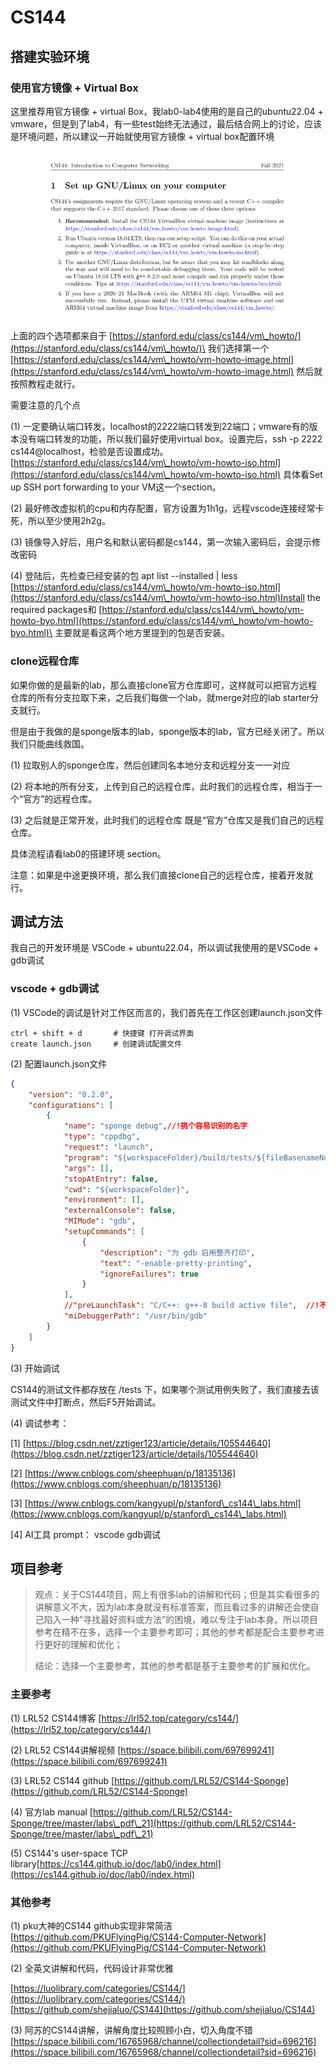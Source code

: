 # CS144

## 搭建实验环境

### 使用官方镜像 + Virtual Box

这里推荐用官方镜像 + virtual Box，我lab0-lab4使用的是自己的ubuntu22.04 + vmware，但是到了lab4，有一些test始终无法通过，最后结合网上的讨论，应该是环境问题，所以建议一开始就使用官方镜像 + virtual box配置环境

<div align="left">

<figure><img src="../../.gitbook/assets/image.png" alt=""><figcaption></figcaption></figure>

</div>

上面的四个选项都来自于 [https://stanford.edu/class/cs144/vm\_howto/](https://stanford.edu/class/cs144/vm\_howto/)\
我们选择第一个[https://stanford.edu/class/cs144/vm\_howto/vm-howto-image.html](https://stanford.edu/class/cs144/vm\_howto/vm-howto-image.html) 然后就按照教程走就行。



需要注意的几个点

(1) 一定要确认端口转发，localhost的2222端口转发到22端口；vmware有的版本没有端口转发的功能，所以我们最好使用virtual box。设置完后，ssh -p 2222 cs144@localhost，检验是否设置成功。\
[https://stanford.edu/class/cs144/vm\_howto/vm-howto-iso.html](https://stanford.edu/class/cs144/vm\_howto/vm-howto-iso.html) 具体看Set up SSH port forwarding to your VM这一个section。

(2) 最好修改虚拟机的cpu和内存配置，官方设置为1h1g，远程vscode连接经常卡死，所以至少使用2h2g。

(3) 镜像导入好后，用户名和默认密码都是cs144，第一次输入密码后，会提示修改密码

(4) 登陆后，先检查已经安装的包   apt list --installed | less\
[https://stanford.edu/class/cs144/vm\_howto/vm-howto-iso.html](https://stanford.edu/class/cs144/vm\_howto/vm-howto-iso.html)Install the required packages和 [https://stanford.edu/class/cs144/vm\_howto/vm-howto-byo.html](https://stanford.edu/class/cs144/vm\_howto/vm-howto-byo.html)\
主要就是看这两个地方里提到的包是否安装。



### clone远程仓库

如果你做的是最新的lab，那么直接clone官方仓库即可，这样就可以把官方远程仓库的所有分支拉取下来，之后我们每做一个lab，就merge对应的lab starter分支就行。



但是由于我做的是sponge版本的lab，sponge版本的lab，官方已经关闭了。所以我们只能曲线救国。

(1) 拉取别人的sponge仓库，然后创建同名本地分支和远程分支一一对应

(2) 将本地的所有分支，上传到自己的远程仓库，此时我们的远程仓库，相当于一个“官方”的远程仓库。

(3) 之后就是正常开发，此时我们的远程仓库 既是“官方”仓库又是我们自己的远程仓库。

具体流程请看lab0的搭建环境 section。

注意：如果是中途更换环境，那么我们直接clone自己的远程仓库，接着开发就行。

&#x20;



## 调试方法

我自己的开发环境是 VSCode + ubuntu22.04，所以调试我使用的是VSCode + gdb调试

### vscode + gdb调试

(1) VSCode的调试是针对工作区而言的，我们首先在工作区创建launch.json文件

```
ctrl + shift + d       # 快捷键 打开调试界面
create launch.json     # 创建调试配置文件
```



(2) 配置launch.json文件

```json
{
    "version": "0.2.0",
    "configurations": [
        {
            "name": "sponge debug",//!挑个容易识别的名字
            "type": "cppdbg",
            "request": "launch",
            "program": "${workspaceFolder}/build/tests/${fileBasenameNoExtension}", //!设置为测试程序源码相对应的目标程序路径
            "args": [],
            "stopAtEntry": false,
            "cwd": "${workspaceFolder}",
            "environment": [],
            "externalConsole": false,
            "MIMode": "gdb",
            "setupCommands": [
                {
                    "description": "为 gdb 启用整齐打印",
                    "text": "-enable-pretty-printing",
                    "ignoreFailures": true
                }
            ],
            //"preLaunchTask": "C/C++: g++-8 build active file",  //!不需要前置任务
            "miDebuggerPath": "/usr/bin/gdb"
        }
    ]
}
```



(3) 开始调试

CS144的测试文件都存放在 /tests 下，如果哪个测试用例失败了，我们直接去该测试文件中打断点，然后F5开始调试。



(4) 调试参考：

\[1] [https://blog.csdn.net/zztiger123/article/details/105544640](https://blog.csdn.net/zztiger123/article/details/105544640)

\[2] [https://www.cnblogs.com/sheephuan/p/18135136](https://www.cnblogs.com/sheephuan/p/18135136)

\[3] [https://www.cnblogs.com/kangyupl/p/stanford\_cs144\_labs.html](https://www.cnblogs.com/kangyupl/p/stanford\_cs144\_labs.html)

\[4] AI工具 prompt： vscode gdb调试







## 项目参考

> 观点：关于CS144项目，网上有很多lab的讲解和代码；但是其实看很多的讲解意义不大，因为lab本身就没有标准答案，而且看过多的讲解还会使自己陷入一种”寻找最好资料或方法”的困境，难以专注于lab本身。所以项目参考在精不在多，选择一个主要参考即可；其他的参考都是配合主要参考进行更好的理解和优化；
>
>
>
> 结论：选择一个主要参考，其他的参考都是基于主要参考的扩展和优化。



### 主要参考

(1) LRL52 CS144博客  [https://lrl52.top/category/cs144/](https://lrl52.top/category/cs144/)

(2) LRL52 CS144讲解视频  [https://space.bilibili.com/697699241](https://space.bilibili.com/697699241)

(3) LRL52 CS144 github  [https://github.com/LRL52/CS144-Sponge](https://github.com/LRL52/CS144-Sponge)

(4) 官方lab manual  [https://github.com/LRL52/CS144-Sponge/tree/master/labs\_pdf\_21](https://github.com/LRL52/CS144-Sponge/tree/master/labs\_pdf\_21)

(5) CS144's user-space TCP library[https://cs144.github.io/doc/lab0/index.html](https://cs144.github.io/doc/lab0/index.html)



### 其他参考

(1) pku大神的CS144 github实现非常简洁  [https://github.com/PKUFlyingPig/CS144-Computer-Network](https://github.com/PKUFlyingPig/CS144-Computer-Network)

(2) 全英文讲解和代码，代码设计非常优雅 &#x20;

[https://luolibrary.com/categories/CS144/](https://luolibrary.com/categories/CS144/)      [https://github.com/shejialuo/CS144](https://github.com/shejialuo/CS144)

(3) 阿苏的CS144讲解，讲解角度比较照顾小白，切入角度不错 [https://space.bilibili.com/16765968/channel/collectiondetail?sid=696216](https://space.bilibili.com/16765968/channel/collectiondetail?sid=696216)
